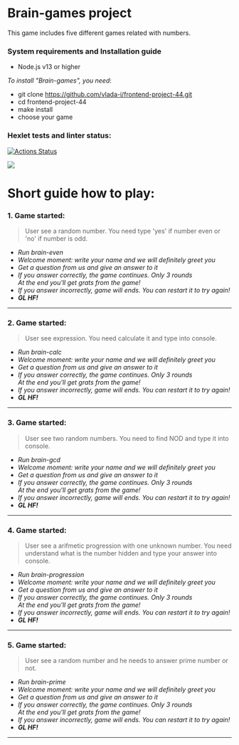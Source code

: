 # Brain-games project

This game includes five different games related with numbers.

### System requirements and Installation guide

- Node.js v13 or higher

*To install "Brain-games", you need*:

- git clone https://github.com/vlada-i/frontend-project-44.git
- cd frontend-project-44
- make install
- choose your game

### Hexlet tests and linter status:
[![Actions Status](https://github.com/vlada-i/frontend-project-44/workflows/hexlet-check/badge.svg)](https://github.com/vlada-i/frontend-project-44/actions)

<a href="https://codeclimate.com/github/vlada-i/frontend-project-44/maintainability"><img src="https://api.codeclimate.com/v1/badges/c33ac8cf10eba7f1fa53/maintainability" /></a>

# Short guide how to play:

### 1. Game started:

>User see a random number. You need type 'yes' if number even or 'no' if number is odd.

- *Run brain-even*
- *Welcome moment: write your name and we will definitely greet you*
- *Get a question from us and give an answer to it*
- *If you answer correctly, the game continues. Only 3 rounds</br>At the end you'll get grats from the game!*
- *If you answer incorrectly, game will ends. You can restart it to try again!*
- ***GL HF!***

___

### 2. Game started:

>User see expression. You need calculate it and type into console.

- *Run brain-calc*
- *Welcome moment: write your name and we will definitely greet you*
- *Get a question from us and give an answer to it*
- *If you answer correctly, the game continues. Only 3 rounds</br>At the end you'll get grats from the game!*
- *If you answer incorrectly, game will ends. You can restart it to try again!*
- ***GL HF!***

___

### 3. Game started:

>User see two random numbers. You need to find NOD and type it into console.

- *Run brain-gcd*
- *Welcome moment: write your name and we will definitely greet you*
- *Get a question from us and give an answer to it*
- *If you answer correctly, the game continues. Only 3 rounds</br>At the end you'll get grats from the game!*
- *If you answer incorrectly, game will ends. You can restart it to try again!*
- ***GL HF!***

___

### 4. Game started:

>User see a arifmetic progression with one unknown number. You need understand what is the number hidden and type your answer into console.

- *Run brain-progression*
- *Welcome moment: write your name and we will definitely greet you*
- *Get a question from us and give an answer to it*
- *If you answer correctly, the game continues. Only 3 rounds</br>At the end you'll get grats from the game!*
- *If you answer incorrectly, game will ends. You can restart it to try again!*
- ***GL HF!***

___

### 5. Game started:

>User see a random number and he needs to answer prime number or not.

- *Run brain-prime*
- *Welcome moment: write your name and we will definitely greet you*
- *Get a question from us and give an answer to it*
- *If you answer correctly, the game continues. Only 3 rounds</br>At the end you'll get grats from the game!*
- *If you answer incorrectly, game will ends. You can restart it to try again!*
- ***GL HF!***

___
